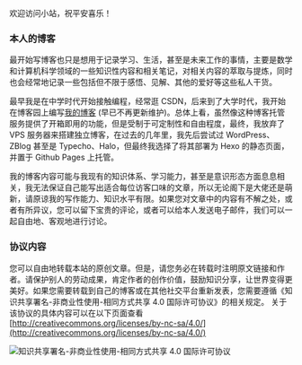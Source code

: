 欢迎访问小站，祝平安喜乐！

### 本人的博客
最开始写博客也只是想用于记录学习、生活，甚至是未来工作的事情，主要是数学和计算机科学领域的一些知识性内容和相关笔记，对相关内容的萃取与提炼，同时也会经常地记录一些包括但不限于感悟、见解、其他的爱好等这些私人干货。

最早我是在中学时代开始接触编程，经常逛 CSDN，后来到了大学时代，我开始在博客园上编写[我的博客](https://yenyuloong.cnblogs.com/) (早已不再更新维护)。总体上看，虽然像这种博客托管服务提供了开箱即用的功能，但是受制于可定制性和自由程度，最终，我放弃了 VPS 服务器来搭建独立博客，在过去的几年里，我先后尝试过 WordPress、ZBlog 甚至是 Typecho、Halo，但最终我选择了将其部署为 Hexo 的静态页面，并置于 Github Pages 上托管。

我的博客内容可能与我现有的知识体系、学习能力，甚至是意识形态方面息息相关，我无法保证自己能写出适合每位访客口味的文章，所以无论阁下是大佬还是萌新，请原谅我的写作能力、知识水平有限。如果您对文章中的内容有不解之处，或者有所异议，您可以留下宝贵的评论，或者可以给本人发送电子邮件，我们可以一起自由地、客观地进行讨论。

<!--
### 阅读、评论
**阅读**：您可以不受限制地、自由地阅读本站任何公开的内容。
**评论**：如果您有评论权限，您可以自由地对文章进行评论。但是，污言秽语、散布谣言、政治敏感和包含一切非法内容的评论，都是本站所不可容忍并坚决打击的。
-->

### 协议内容
您可以自由地转载本站的原创文章。但是，请您务必在转载时注明原文链接和作者。请保护别人的劳动成果，肯定作者的创作价值，鼓励知识分享，让世界变得更美好。如果您需要转载到自己的博客或在其他社交平台重新发表，您需要遵循《知识共享署名-非商业性使用-相同方式共享 4.0 国际许可协议》的相关规定。
关于该协议的具体内容可以在以下页面查看
[http://creativecommons.org/licenses/by-nc-sa/4.0/](http://creativecommons.org/licenses/by-nc-sa/4.0/)

![知识共享署名-非商业性使用-相同方式共享 4.0 国际许可协议](https://i.creativecommons.org/l/by-nc-sa/4.0/88x31.png)